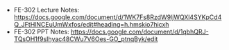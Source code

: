 - FE-302 Lecture Notes: https://docs.google.com/document/d/1WK7Fs8RzdW9ljWQXl4SYKpCd4Q_JFtHlNCEuUmWxfos/edit#heading=h.hmskio7hicxh
- FE-302 PPT Notes: https://docs.google.com/document/d/1qbhQRJ-TQsOH1f9sIhyac48CWu7V6Oes-GO_ptnqByk/edit
